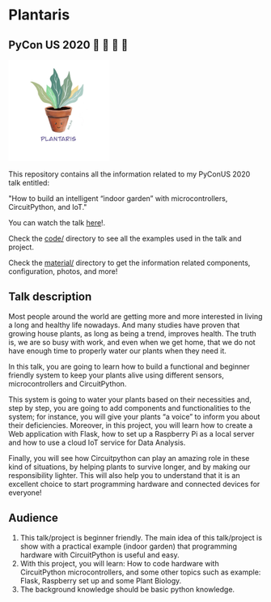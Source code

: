 # Plantaris
## PyCon US 2020 :herb: :seedling: :yellow_heart: 🐍

<img src="code/static/img/plantaris.jpg" width="200px"/>

This repository contains all the information related to my PyConUS 2020
talk entitled:

"How to build an intelligent “indoor garden” with microcontrollers,
CircuitPython, and IoT."

You can watch the talk [here](https://youtu.be/8STo1-rRV1E)!.

Check the [code/](code/) directory to see all the examples used in the talk
and project.

Check the [material/](material/) directory to get the information related
components, configuration, photos, and more!

## Talk description

Most people around the world are getting more and more interested in living a
long and healthy life nowadays. And many studies have proven that growing
house plants, as long as being a trend, improves health.
The truth is, we are so busy with work, and even when we get home, that we do
not have enough time to properly water our plants when they need it.

In this talk, you are going to learn how to build a functional and beginner
friendly system to keep your plants alive using different sensors,
microcontrollers and CircuitPython.

This system is going to water your plants based on their necessities and,
step by step, you are going to add components and functionalities to the
system; for instance, you will give your plants “a voice” to inform you
about their deficiencies.
Moreover, in this project, you will learn how to create a Web application
with Flask, how to set up a Raspberry Pi as a local server and how to use a
cloud IoT service for Data Analysis.

Finally, you will see how Circuitpython can play an amazing role in these
kind of situations, by helping plants to survive longer, and by making our
responsibility lighter.
This will also help you to understand that it is an excellent choice to start
programming hardware and connected devices for everyone!

## Audience 
1. This talk/project is beginner friendly. The main idea of this talk/project
   is show with a practical example (indoor garden) that programming hardware
   with CircuitPython is useful and easy.
2. With this project, you will learn: How to code hardware with CircuitPython
   microcontrollers, and some other topics such as example: Flask, Raspberry
   set up and some Plant Biology.
3. The background knowledge should be basic python knowledge.
